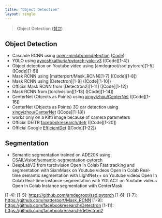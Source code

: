 ```yaml
---
title: "Object Detection"
layout: single
---
```


> Object Detection ([참고][1])

## Object Detection
* Cascade RCNN using [open-mmlab/mmdetection][1-1] ([Code][1-2]) 
* YOLO using [ayooshkathuria/pytorch-yolo-v3][1-3] ([Code][1-4]) 
* Object detection on Youtube video using [amdegroot/ssd.pytorch][1-5] ([Code][1-6]) 
* Mask RCNN using [matterport/Mask_RCNN][1-7] ([Code][1-8])
* Mask RCNN using [Detectron][1-9] ([Code][1-10])
* Official Mask RCNN from [Detectron2][1-11] ([Code][1-12])
* Mask RCNN from [torchvision][1-13] ([Code][1-14])
* CenterNet (Objects as Points) using [xingyizhou/CenterNet][1-15] ([Code][1-16])
* CenterNet (Objects as Points) 3D car detection using [xingyizhou/CenterNet][1-17] ([Code][1-18])
 * works only on a Kitti image because of camera parameters
* Official DE⫶TR [facebookresearch/detr][1-19] ([Code][1-20])
* Official Google [EfficientDet][1-21] ([Code][1-22])

## Segmentation
* Semantic segmentation trained on ADE20K using [CSAILVision/semantic-segmentation-pytorch][2-1]
* DeepLabV3 from torchvision Open In Colab
Fast tracking and segmentation with SiamMask on Youtube videos Open In Colab
Real-time semantic segmentation with LightNet++ on Youtube videos Open In Colab
Real-time instance segmentation with YOLACT on Youtube videos Open In Colab
Instance segmentation with CenterMask

[1]: https://github.com/tugstugi/dl-colab-notebooks?tab=readme-ov-file
[1-1]: https://github.com/open-mmlab/mmdetection
[1-2]: https://colab.research.google.com/drive/1i_eBdhz5wjH-i6aHn-NR_n_WOdCNnySE
[1-3]: https://github.com/ayooshkathuria/pytorch-yolo-v3
[1-4]:
[1-5]: https://github.com/amdegroot/ssd.pytorch
[1-6]:
[1-7]: https://github.com/matterport/Mask_RCNN
[1-9]: https://github.com/facebookresearch/Detectron
[1-11]: https://github.com/facebookresearch/detectron2

[1-15]: https://github.com/xingyizhou/CenterNet
[1-17]: https://github.com/xingyizhou/CenterNet
[1-19]: https://github.com/facebookresearch/detr
[1-21]: https://arxiv.org/abs/1911.09070
[2-1]: https://github.com/CSAILVision/semantic-segmentation-pytorch
